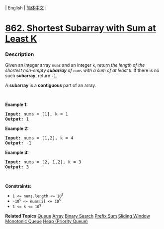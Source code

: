 | English | [简体中文](README.md) |

# [862. Shortest Subarray with Sum at Least K](https://leetcode.cn/problems/shortest-subarray-with-sum-at-least-k)
 ### Description
<p>Given an integer array <code>nums</code> and an integer <code>k</code>, return <em>the length of the shortest non-empty <strong>subarray</strong> of </em><code>nums</code><em> with a sum of at least </em><code>k</code>. If there is no such <strong>subarray</strong>, return <code>-1</code>.</p>

<p>A <strong>subarray</strong> is a <strong>contiguous</strong> part of an array.</p>

<p>&nbsp;</p>
<p><strong class="example">Example 1:</strong></p>
<pre><strong>Input:</strong> nums = [1], k = 1
<strong>Output:</strong> 1
</pre><p><strong class="example">Example 2:</strong></p>
<pre><strong>Input:</strong> nums = [1,2], k = 4
<strong>Output:</strong> -1
</pre><p><strong class="example">Example 3:</strong></p>
<pre><strong>Input:</strong> nums = [2,-1,2], k = 3
<strong>Output:</strong> 3
</pre>
<p>&nbsp;</p>
<p><strong>Constraints:</strong></p>

<ul>
	<li><code>1 &lt;= nums.length &lt;= 10<sup>5</sup></code></li>
	<li><code>-10<sup>5</sup> &lt;= nums[i] &lt;= 10<sup>5</sup></code></li>
	<li><code>1 &lt;= k &lt;= 10<sup>9</sup></code></li>
</ul>

**Related Topics**  [Queue](https://leetcode.cn/tag/queue) [Array](https://leetcode.cn/tag/array) [Binary Search](https://leetcode.cn/tag/binary-search) [Prefix Sum](https://leetcode.cn/tag/prefix-sum) [Sliding Window](https://leetcode.cn/tag/sliding-window) [Monotonic Queue](https://leetcode.cn/tag/monotonic-queue) [Heap (Priority Queue)](https://leetcode.cn/tag/heap-priority-queue) 